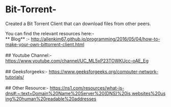 # Bit-Torrent-
Created a Bit Torrent Client that can download files from other peers.

You can find the relevant resources here:-<br>
    ** Blog** 
    :- http://allenkim67.github.io/programming/2016/05/04/how-to-make-your-own-bittorrent-client.html<br><br>
    ## Youtube Channel:- https://www.youtube.com/channel/UC_ML5xP23TOWKUcc-oAE_Eg<br><br>
    ## Geeksforgeeks:- https://www.geeksforgeeks.org/computer-network-tutorials/<br><br>
    ## Other Resource:- https://ns1.com/resources/what-is-dns#:~:text=Domain%20Name%20Server%20(DNS)%20is,websites%20using%20human%20readable%20addresses
